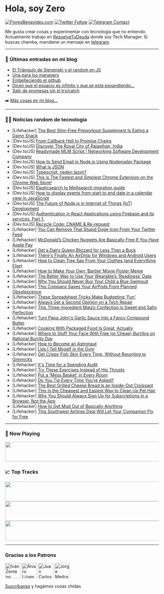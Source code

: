 # Hola, soy Zero

[![FloresBenavides.com](https://img.shields.io/website?down_message=oops&label=MiBlog&style=for-the-badge&up_message=online&url=https%3A%2F%2Ffloresbenavides.com)](https://floresbenavides.com) [![Twitter Follow](https://img.shields.io/twitter/follow/ZeroDragon?color=%231DA1F2&label=Follow&logo=twitter&logoColor=ffffff&style=for-the-badge)](https://twitter.com/zerodragon) [![Telegram Contact](https://img.shields.io/badge/escr%C3%ADbeme-ZeroDragon-%2326A5E4?style=for-the-badge&logo=telegram)](https://t.me/zerodragon)

Me gusta crear cosas y experimentar con tecnología que no entiendo.
Actualmente trabajo en [ResuelveTuDeuda](http://github.com/resuelve) donde soy Tech Manager.
Si buscas chamba, mandame un mensaje en [telegram](https://t.me/zerodragon).

---

### 📕 Últimas entradas en mi blog
<!-- BLOG-POST-LIST:START -->
- [El Triángulo de Sierpinski y el random en JS](https://floresbenavides.com/el-triangulo-de-sierpinski-y-el-random-en-js/)
- [Una para los managers](https://floresbenavides.com/una-para-los-managers/)
- [Embelleciendo el github](https://floresbenavides.com/embelleciendo-el-github/)
- [Dicen que el espacio es infinito y que se está expandiendo…](https://floresbenavides.com/dicen-que-el-espacio-es-infinito-y-que-se-esta-expandiendo/)
- [Salir de promesas sin el try/catch](https://floresbenavides.com/salir-de-promesas-sin-el-try-catch/)
<!-- BLOG-POST-LIST:END -->

➡️ [Más cosas en mi blog...](https://floresbenavides.com)

---

### 👨‍💻 Noticias random de tecnología
<!-- TECH-POSTS:START -->
- [Lifehacker] [The Best Stim-Free Preworkout Supplement Is Eating a Damn Snack](https://lifehacker.com/the-best-stim-free-preworkout-supplement-is-eating-a-da-1850308539)
- [Dev.to/JS] [From Callback Hell to Promise Chains](https://dev.to/yurich84/from-callback-hell-to-promise-chains-7hd)
- [Dev.to/JS] [Discover The Royal City of Rajasthan, India](https://dev.to/alightindia/discover-the-royal-city-of-rajasthan-india-1dol)
- [Dev.to/JS] [Readymade MLM Script | Networking Software Development Company](https://dev.to/lokeshinet/readymade-mlm-script-networking-software-development-company-451g)
- [Dev.to/JS] [How to Send Email in Node.js Using Nodemailer Package](https://dev.to/dinapal_dev/how-to-send-email-in-nodejs-using-nodemailer-package-15a5)
- [Dev.to/JS] [What is JSON](https://dev.to/ocxigin/what-is-json-30e7)
- [Dev.to/JS] [Typescript, neden lazım?](https://dev.to/tankotun/typescript-neden-lazim-1cea)
- [Dev.to/JS] [This is The Fastest and Simplest Chrome Extension on the Chrome Web Store!](https://dev.to/anasdew/this-is-the-fastest-and-simplest-chrome-extension-on-the-chrome-web-store-211c)
- [Dev.to/JS] [Elasticsearch to Meilisearch migration guide](https://dev.to/shivaylamba/elasticsearch-migration-guide-383p)
- [Dev.to/JS] [How to display events from start to end date in a calendar view in JavaScript](https://dev.to/jacksonkasi/how-to-display-events-from-start-to-end-date-in-a-calendar-view-in-javascript-1de3)
- [Dev.to/JS] [The Future of Node.js in Internet of Things &lpar;IoT&rpar; Development](https://dev.to/folasayosamuel/the-future-of-nodejs-in-internet-of-things-iot-development-d17)
- [Dev.to/JS] [Authentication in React Applications using Firebase and its services. Part 1.](https://dev.to/dev_cody/authentication-in-react-applications-using-firebase-and-its-services-part-1-2fel)
- [Dev.to/JS] [Recycle Code: CNAME &amp; Re-request](https://dev.to/cychu42/recycle-code-cname-re-request-3c1f)
- [Lifehacker] [You Can Remove That Stupid Doge Icon From Your Twitter Feed](https://lifehacker.com/you-can-remove-that-stupid-doge-icon-from-your-twitter-1850308507)
- [Lifehacker] [McDonald’s Chicken Nuggets Are Basically Free If You Have Apple Pay](https://lifehacker.com/mcdonald-s-chicken-nuggets-are-basically-free-if-you-ha-1850308128)
- [Lifehacker] [Get a Dairy Queen Blizzard for Less Than a Buck](https://lifehacker.com/get-a-dairy-queen-blizzard-for-less-than-a-buck-1850305132)
- [Lifehacker] [There&#39;s Finally An AirDrop for Windows and Android Users](https://lifehacker.com/theres-finally-an-airdrop-for-windows-and-android-users-1850306548)
- [Lifehacker] [How to Clean Tree Sap From Your Clothes &lpar;and Everything Else&rpar;](https://lifehacker.com/how-to-clean-tree-sap-from-your-clothes-and-everything-1850304507)
- [Lifehacker] [How to Make Your Own ‘Barbie’ Movie Poster Meme](https://lifehacker.com/how-to-make-your-own-barbie-movie-poster-meme-1850307581)
- [Lifehacker] [The Better Way to Use Your Wearable’s ‘Readiness’ Data](https://lifehacker.com/the-better-way-to-use-your-wearable-s-readiness-data-1850304587)
- [Lifehacker] [Why You Should Never Buy Your Child a Blue Swimsuit](https://lifehacker.com/why-you-should-never-buy-your-child-a-blue-swimsuit-1850305524)
- [Lifehacker] [This Company Saves Your AirPods From Planned Obsolescence](https://lifehacker.com/this-company-saves-your-airpods-from-planned-obsolescen-1850302733)
- [Lifehacker] [These Spreadsheet Tricks Make Budgeting &#39;Fun&#39;](https://lifehacker.com/these-spreadsheet-tricks-make-budgeting-fun-1850297820)
- [Lifehacker] [Always Get a Second Opinion on a Tech Repair](https://lifehacker.com/always-get-a-second-opinion-on-a-tech-repair-1850299664)
- [Lifehacker] [This Three-Ingredient Matzo Confection is Sweet and Salty Perfection](https://lifehacker.com/this-three-ingredient-matzo-confection-is-sweet-and-sal-1850305039)
- [Lifehacker] [Turn Papa John&#39;s Garlic Sauce Into a Fancy Compound Butter](https://lifehacker.com/turn-papa-johns-garlic-sauce-into-a-fancy-compound-butt-1850304805)
- [Lifehacker] [Cooking With Packaged Food Is Great, Actually](https://lifehacker.com/cooking-with-packaged-food-is-great-actually-1850299969)
- [Lifehacker] [Where to Stuff Your Face With Free &lpar;or Cheap&rpar; Burritos on National Burrito Day](https://lifehacker.com/these-are-the-best-national-burrito-day-deals-1850304305)
- [Lifehacker] [How to Become an Astronaut](https://lifehacker.com/how-to-become-an-astronaut-1850301846)
- [Lifehacker] [Lies I Tell Myself in the Gym](https://lifehacker.com/lies-i-tell-myself-in-the-gym-1850300670)
- [Lifehacker] [Get Crispy Fish Skin Every Time, Without Resorting to Gimmicks](https://lifehacker.com/get-crispy-fish-skin-every-time-without-resorting-to-g-1850300533)
- [Lifehacker] [It&#39;s Time for a Spending Audit](https://lifehacker.com/its-time-for-a-spending-audit-1850297815)
- [Lifehacker] [Try These Exercises Instead of Hip Thrusts](https://lifehacker.com/try-these-exercises-instead-of-hip-thrusts-1850299216)
- [Lifehacker] [Put a &#39;Mess Basket&#39; in Every Room](https://lifehacker.com/put-a-mess-basket-in-every-room-1850299149)
- [Lifehacker] [Do You Tip Every Time You’re Asked?](https://lifehacker.com/do-you-tip-every-time-you-re-asked-1850299586)
- [Lifehacker] [The Best Grilled Cheese Bread Is an Inside-Out Croissant](https://lifehacker.com/best-grilled-cheese-bread-is-a-croissant-1850299203)
- [Lifehacker] [This Is the Cheapest and Easiest Way to Clean Up Pet Hair](https://lifehacker.com/this-is-the-cheapest-and-easiest-way-to-clean-up-pet-ha-1850298203)
- [Lifehacker] [Why You Should Always Sign Up for Subscriptions in a Browser, Not the App](https://lifehacker.com/dont-sign-up-for-subscriptions-in-the-app-1850298355)
- [Lifehacker] [How to Get Mud Out of Basically Anything](https://lifehacker.com/get-mud-stains-out-of-anything-1850295339)
- [Lifehacker] [This Southwest Airlines Deal Will Let Your Companion Fly for Free](https://lifehacker.com/this-southwest-airlines-deal-will-let-your-companion-fl-1850299192)<!-- TECH-POSTS:END -->

---

### 🎵 Now Playing
<a href="https://spotify-now-playing-dun.vercel.app/now-playing?open"><img src="https://spotify-now-playing-dun.vercel.app/now-playing" width="540" height="64"></a>

### 📈 Top Tracks
<a href="https://spotify-now-playing-dun.vercel.app/top-tracks?i=1&open"><img src="https://spotify-now-playing-dun.vercel.app/top-tracks?i=1" width="540" height="64"></a>
<a href="https://spotify-now-playing-dun.vercel.app/top-tracks?i=2&open"><img src="https://spotify-now-playing-dun.vercel.app/top-tracks?i=2" width="540" height="64"></a>
<a href="https://spotify-now-playing-dun.vercel.app/top-tracks?i=3&open"><img src="https://spotify-now-playing-dun.vercel.app/top-tracks?i=3" width="540" height="64"></a>

---

### Gracias a los Patrons
[<img src="https://avatars.githubusercontent.com/u/243380?v=4" alt="Iván Zenteno" width="50px">](https://github.com/k001) [<img src="https://avatars.githubusercontent.com/u/19955639?v=4" alt="Álvaro Lizama" width="50px">](https://github.com/alvarolizama) [<img src="https://avatars.githubusercontent.com/u/2718753?v=4" alt="Juan Carlos Ruiz" width="50px">](https://github.com/JuanCrg90) [<img src="https://avatars.githubusercontent.com/u/37025?v=4" alt="Jorge Medrano" width="50px">](https://github.com/h1pp1e) 

[Suscríbanse](https://www.patreon.com/zerodragon) y hagámos cosas chidas
